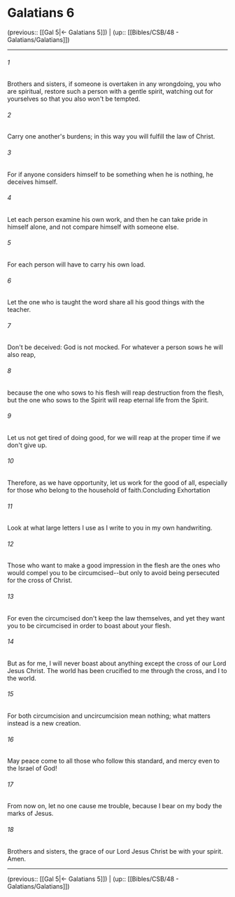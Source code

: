 # Galatians 6

(previous:: [[Gal 5|← Galatians 5]]) | (up:: [[Bibles/CSB/48 - Galatians/Galatians]])

***


###### 1 
Brothers and sisters, if someone is overtaken in any wrongdoing, you who are spiritual, restore such a person with a gentle spirit, watching out for yourselves so that you also won't be tempted. 

###### 2 
Carry one another's burdens; in this way you will fulfill the law of Christ. 

###### 3 
For if anyone considers himself to be something when he is nothing, he deceives himself. 

###### 4 
Let each person examine his own work, and then he can take pride in himself alone, and not compare himself with someone else. 

###### 5 
For each person will have to carry his own load. 

###### 6 
Let the one who is taught the word share all his good things with the teacher. 

###### 7 
Don't be deceived: God is not mocked. For whatever a person sows he will also reap, 

###### 8 
because the one who sows to his flesh will reap destruction from the flesh, but the one who sows to the Spirit will reap eternal life from the Spirit. 

###### 9 
Let us not get tired of doing good, for we will reap at the proper time if we don't give up. 

###### 10 
Therefore, as we have opportunity, let us work for the good of all, especially for those who belong to the household of faith.Concluding Exhortation 

###### 11 
Look at what large letters I use as I write to you in my own handwriting. 

###### 12 
Those who want to make a good impression in the flesh are the ones who would compel you to be circumcised--but only to avoid being persecuted for the cross of Christ. 

###### 13 
For even the circumcised don't keep the law themselves, and yet they want you to be circumcised in order to boast about your flesh. 

###### 14 
But as for me, I will never boast about anything except the cross of our Lord Jesus Christ. The world has been crucified to me through the cross, and I to the world. 

###### 15 
For both circumcision and uncircumcision mean nothing; what matters instead is a new creation. 

###### 16 
May peace come to all those who follow this standard, and mercy even to the Israel of God! 

###### 17 
From now on, let no one cause me trouble, because I bear on my body the marks of Jesus. 

###### 18 
Brothers and sisters, the grace of our Lord Jesus Christ be with your spirit. Amen.

***

(previous:: [[Gal 5|← Galatians 5]]) | (up:: [[Bibles/CSB/48 - Galatians/Galatians]])

